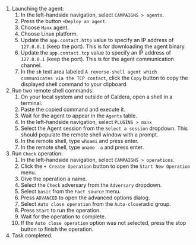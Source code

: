 1. Launching the agent:
    1. In the left-handside navigation, select `CAMPAIGNS > agents`.
    1. Press the button `+Deploy an agent`.
    1. Choose `Manx` agent.
    1. Choose Linux platform.
    1. Update the `app.contact.http` value to specify an IP address of `127.0.0.1` (keep the port). This is for downloading the agent binary.
    1. Update the `app.contact.tcp` value to specify an IP address of `127.0.0.1` (keep the port). This is for the agent communication channel.
    1. In the `sh` text area labeled `A reverse-shell agent which communicates via the TCP contact`, click the `Copy` button to copy the displayed shell command to your clipboard. 
1. Run two remote shell commands:
    1. On your local system and outside of Caldera, open a shell in a terminal.
    1. Paste the copied command and execute it.
    1. Wait for the agent to appear in the `Agents` table.
    1. In the left-handside navigation, select `PLUGINS > manx`
    1. Select the Agent session from the `Select a session` dropdown. This should populate the remote shell window with a prompt.
    1. In the remote shell, type `whoami` and press enter.
    1. In the remote shell, type `uname -a` and press enter.
1. Run `Check` operation:
    1. In the left-handside navigation, select `CAMPAIGNS > operations`.
    1. Click the `+ Create Operation` button to open the `Start New Operation` menu.
    1. Give the operation a name.
    1. Select the `Check` adversary from the `Adversary` dropdown.
    1. Select `basic` from the `Fact source` menu.
    1. Press `ADVANCED` to open the advanced options dialog.
    1. Select `Auto close operation` from the `Auto-close`radio group.
    1. Press `Start` to run the operation.
    1. Wait for the operation to complete.
    1. If the `Auto close operation` option was not selected, press the stop button to finish the operation.
1. Task completed.
